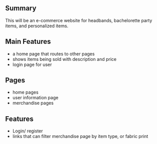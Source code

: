 ## **Summary**

This will be an e-commerce website for headbands, bachelorette party items, and personalized items.

## **Main Features**

- a home page that routes to other pages
- shows items being sold with description and price
- login page for user

## **Pages**

- home pages
- user information page
- merchandise pages

## **Features**

- Login/ register
- links that can filter merchandise page by item type, or fabric print
